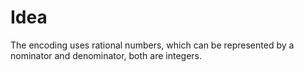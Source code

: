 # Idea

The encoding uses rational numbers, which can be represented by a nominator and denominator, both are integers. 
